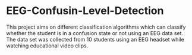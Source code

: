 # EEG-Confusin-Level-Detection
This project aims on different classification algorithms which can classify whether the student is in a confusion state or not using an EEG data set. The data set was collected from 10 students using an EEG headset while watching educational video clips.
